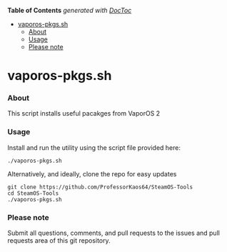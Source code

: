 <!-- START doctoc generated TOC please keep comment here to allow auto update -->
<!-- DON'T EDIT THIS SECTION, INSTEAD RE-RUN doctoc TO UPDATE -->
**Table of Contents**  *generated with [DocToc](https://github.com/thlorenz/doctoc)*

- [vaporos-pkgs.sh](#vaporos-pkgssh)
    - [About](#about)
    - [Usage](#usage)
    - [Please note](#please-note)

<!-- END doctoc generated TOC please keep comment here to allow auto update -->

# vaporos-pkgs.sh

### About
This script installs useful pacakges from VaporOS 2
 
### Usage

Install and run the utility using the script file provided here:
```
./vaporos-pkgs.sh
```

Alternatively, and ideally, clone the repo for easy updates
```
git clone https://github.com/ProfessorKaos64/SteamOS-Tools
cd SteamOS-Tools
./vaporos-pkgs.sh
```

### Please note

Submit all questions, comments, and pull requests to the issues and pull requests area of this git repository.
